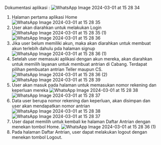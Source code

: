 Dokumentasi aplikasi :
![WhatsApp Image 2024-03-01 at 15 28 34](https://github.com/awiemnh/fe_mutic/assets/158144620/211b1afd-42fc-4df2-b4c3-a1cfb4b5eb2f)
1. Halaman pertama aplikasi Home
![WhatsApp Image 2024-03-01 at 15 28 35](https://github.com/awiemnh/fe_mutic/assets/158144620/6e7b9866-aabb-4c32-a336-bb0ad2724c4a)
2. User akan diarahkan untuk melakukan Login
![WhatsApp Image 2024-03-01 at 15 28 35 (1)](https://github.com/awiemnh/fe_mutic/assets/158144620/a119789e-5ae2-4be9-9f98-1b3fa191d726)
![WhatsApp Image 2024-03-01 at 15 28 36](https://github.com/awiemnh/fe_mutic/assets/158144620/7115ec01-2faa-4168-9393-4e5553d1630e)
3. Jika user belum memiliki akun, maka akan diarahkan untuk membuat akun terlebih dahulu pda halaman signup
![WhatsApp Image 2024-03-01 at 15 28 36 (1)](https://github.com/awiemnh/fe_mutic/assets/158144620/13882c64-ed5a-4be9-b851-ee3c96da34f4)
4. Setelah user memasuki aplikasi dengan akun mereka, akan diarahkan untuk memilih layanan untuk membuat antrian di Cabang. Terdapat pilihan pembuatan antrian Teller maupun CS.
![WhatsApp Image 2024-03-01 at 15 28 36 (2)](https://github.com/awiemnh/fe_mutic/assets/158144620/80727cba-b202-4e36-af96-489c703bc237)
![WhatsApp Image 2024-03-01 at 15 28 39](https://github.com/awiemnh/fe_mutic/assets/158144620/aa4867e8-2493-46bf-97ab-1cfd55f08b1f)
5. User akan masuk pada halaman untuk memasukan nomor rekening dan keperluan mereka
![WhatsApp Image 2024-03-01 at 15 28 38](https://github.com/awiemnh/fe_mutic/assets/158144620/f6aca92e-fff3-41e3-9948-364faaa88ddf)
![WhatsApp Image 2024-03-01 at 15 28 37](https://github.com/awiemnh/fe_mutic/assets/158144620/5d1ccd2b-6390-4c7f-b08f-1ade28c2bc91)
6. Data user berupa nomor rekening dan keperluan, akan disimpan dan user akan mendapatkan nomor antrian
![WhatsApp Image 2024-03-01 at 15 28 38](https://github.com/awiemnh/fe_mutic/assets/158144620/e33b94a4-72a2-4fc4-b68a-473a71641793)
![WhatsApp Image 2024-03-01 at 15 28 37](https://github.com/awiemnh/fe_mutic/assets/158144620/2fc3069f-37a7-42bc-bb01-9a4ceefb0690)
7. User dapat memilih untuk kembali ke halaman Daftar Antrian dengan menekan tombol Home.
![WhatsApp Image 2024-03-01 at 15 28 36 (1)](https://github.com/awiemnh/fe_mutic/assets/158144620/8129acc5-3e83-4f5a-a41e-c8058e944058)
8. Pada halaman Daftar Antrian, user dapat melakukan logout dengan menekan tombol Logout.

